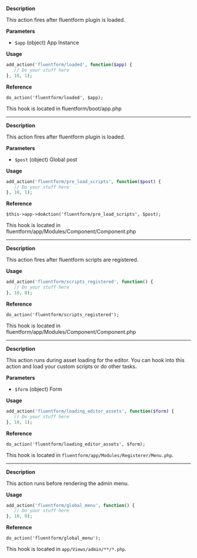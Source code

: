 
<explain-block title="fluentform/loaded">

**Description**

This action fires after fluentform plugin is loaded.

**Parameters**

- `$app` (object) App Instance

**Usage**

```php
add_action('fluentform/loaded', function($app) {
   // Do your stuff here
}, 10, 1);
```

**Reference**

`do_action('fluentform/loaded', $app);`

This hook is located in fluentform/boot/app.php

</explain-block>

------------------------------------------------

<explain-block title="fluentform/pre_load_scripts">

**Description**

This action fires after fluentform plugin is loaded.

**Parameters**

- `$post` (object) Global post

**Usage**

```php
add_action('fluentform/pre_load_scripts', function($post) {
   // Do your stuff here
}, 10, 1);
```

**Reference**

`$this->app->doAction('fluentform/pre_load_scripts', $post);`

This hook is located in fluentform/app/Modules/Component/Component.php

</explain-block>

------------------------------------------------

<explain-block title="fluentform/scripts_registered">

**Description**

This action fires after fluentform scripts are registered.

**Usage**

```php
add_action('fluentform/scripts_registered', function() {
   // Do your stuff here
}, 10, 0);
```

**Reference**

`do_action('fluentform/scripts_registered');`

This hook is located in fluentform/app/Modules/Component/Component.php

</explain-block>


------------------------------------------------

<explain-block title="fluentform/loading_editor_assets">

**Description**

This action runs during asset loading for the editor. You can hook into this action and load your custom scripts or do other tasks.

**Parameters**
- `$form` (object) Form

**Usage**

```php
add_action('fluentform/loading_editor_assets', function($form) {
   // Do your stuff here
}, 10, 1);
```

**Reference**

`do_action('fluentform/loading_editor_assets', $form);`

This hook is located in `fluentform/app/Modules/Registerer/Menu.php`.

</explain-block>

------------------------------------------------

<explain-block title="fluentform/global_menu">

**Description**

This action runs before rendering the admin menu.


**Usage**

```php
add_action('fluentform/global_menu', function() {
   // Do your stuff here
}, 10, 0);
```

**Reference**

`do_action('fluentform/global_menu');`

This hook is located in `app/Views/admin/**/*.php`.

</explain-block>
